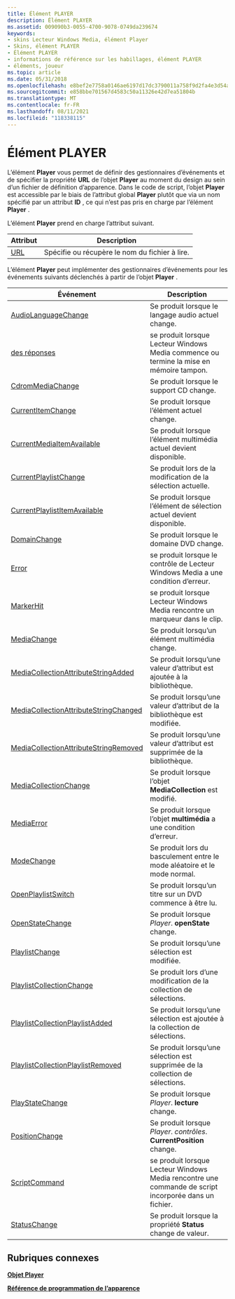 ```yaml
---
title: Élément PLAYER
description: Élément PLAYER
ms.assetid: 009090b3-0055-4700-9078-0749da239674
keywords:
- skins Lecteur Windows Media, élément Player
- Skins, élément PLAYER
- Élément PLAYER
- informations de référence sur les habillages, élément PLAYER
- éléments, joueur
ms.topic: article
ms.date: 05/31/2018
ms.openlocfilehash: e8bef2e7758a0146ae6197d17dc3790011a758f9d2fa4e3d54af9461a8b870c9
ms.sourcegitcommit: e858bbe701567d4583c50a11326e42d7ea51804b
ms.translationtype: MT
ms.contentlocale: fr-FR
ms.lasthandoff: 08/11/2021
ms.locfileid: "118338115"
---
```

# <a name="player-element"></a>Élément PLAYER

L’élément **Player** vous permet de définir des gestionnaires d’événements et de spécifier la propriété **URL** de l’objet **Player** au moment du design au sein d’un fichier de définition d’apparence. Dans le code de script, l’objet **Player** est accessible par le biais de l’attribut global **Player** plutôt que via un nom spécifié par un attribut **ID** , ce qui n’est pas pris en charge par l’élément **Player** .

L’élément **Player** prend en charge l’attribut suivant.



| Attribut             | Description                                          |
|-----------------------|------------------------------------------------------|
| [URL](player-url.md) | Spécifie ou récupère le nom du fichier à lire. |



 

L’élément **Player** peut implémenter des gestionnaires d’événements pour les événements suivants déclenchés à partir de l’objet **Player** .



| Événement                                                                                            | Description                                                                      |
|--------------------------------------------------------------------------------------------------|----------------------------------------------------------------------------------|
| [AudioLanguageChange](player-player-audiolanguagechange.md)                                     | Se produit lorsque le langage audio actuel change.                                  |
| [des réponses](player-player-buffering.md)                                                         | se produit lorsque Lecteur Windows Media commence ou termine la mise en mémoire tampon.                       |
| [CdromMediaChange](player-player-cdrommediachange.md)                                           | Se produit lorsque le support CD change.                                                |
| [CurrentItemChange](player-player-currentitemchange.md)                                         | Se produit lorsque l’élément actuel change.                                            |
| [CurrentMediaItemAvailable](player-player-currentmediaitemavailable.md)                         | Se produit lorsque l’élément multimédia actuel devient disponible.                            |
| [CurrentPlaylistChange](player-player-currentplaylistchange.md)                                 | Se produit lors de la modification de la sélection actuelle.                                        |
| [CurrentPlaylistItemAvailable](player-player-currentplaylistitemavailable.md)                   | Se produit lorsque l’élément de sélection actuel devient disponible.                         |
| [DomainChange](player-player-domainchange.md)                                                   | Se produit lorsque le domaine DVD change.                                              |
| [Error](player-player-error.md)                                                                 | se produit lorsque le contrôle de Lecteur Windows Media a une condition d’erreur.             |
| [MarkerHit](player-player-markerhit.md)                                                         | se produit lorsque Lecteur Windows Media rencontre un marqueur dans le clip.                |
| [MediaChange](player-player-mediachange.md)                                                     | Se produit lorsqu’un élément multimédia change.                                                |
| [MediaCollectionAttributeStringAdded](player-player-mediacollectionattributestringadded.md)     | Se produit lorsqu’une valeur d’attribut est ajoutée à la bibliothèque.                          |
| [MediaCollectionAttributeStringChanged](player-player-mediacollectionattributestringchanged.md) | Se produit lorsqu’une valeur d’attribut de la bibliothèque est modifiée.                        |
| [MediaCollectionAttributeStringRemoved](player-player-mediacollectionattributestringremoved.md) | Se produit lorsqu’une valeur d’attribut est supprimée de la bibliothèque.                      |
| [MediaCollectionChange](player-player-mediacollectionchange.md)                                 | Se produit lorsque l’objet **MediaCollection** est modifié.                              |
| [MediaError](player-player-mediaerror.md)                                                       | Se produit lorsque l’objet **multimédia** a une condition d’erreur.                         |
| [ModeChange](player-player-modechange.md)                                                       | Se produit lors du basculement entre le mode aléatoire et le mode normal.                           |
| [OpenPlaylistSwitch](player-player-openplaylistswitch.md)                                       | Se produit lorsqu’un titre sur un DVD commence à être lu.                                     |
| [OpenStateChange](player-player-openstatechange.md)                                             | Se produit lorsque *Player*. **openState** change.                                      |
| [PlaylistChange](player-player-playlistchange.md)                                               | Se produit lorsqu’une sélection est modifiée.                                                  |
| [PlaylistCollectionChange](player-player-playlistcollectionchange.md)                           | Se produit lors d’une modification de la collection de sélections.                        |
| [PlaylistCollectionPlaylistAdded](player-player-playlistcollectionplaylistadded.md)             | Se produit lorsqu’une sélection est ajoutée à la collection de sélections.                      |
| [PlaylistCollectionPlaylistRemoved](player-player-playlistcollectionplaylistremoved.md)         | Se produit lorsqu’une sélection est supprimée de la collection de sélections.                  |
| [PlayStateChange](player-player-playstatechange.md)                                             | Se produit lorsque *Player*. **lecture** change.                                      |
| [PositionChange](player-player-positionchange.md)                                               | Se produit lorsque *Player*. *contrôles*. **CurrentPosition** change.                     |
| [ScriptCommand](player-player-scriptcommand.md)                                                 | se produit lorsque Lecteur Windows Media rencontre une commande de script incorporée dans un fichier. |
| [StatusChange](player-player-statuschange.md)                                                   | Se produit lorsque la propriété **Status** change de valeur.                               |



 

## <a name="related-topics"></a>Rubriques connexes

<dl> <dt>

[**Objet Player**](player-object.md)
</dt> <dt>

[**Référence de programmation de l’apparence**](skin-programming-reference.md)
</dt> </dl>

 

 





